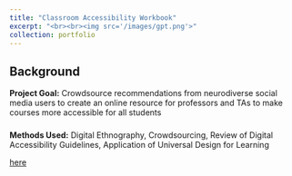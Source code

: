 ```yaml
---
title: "Classroom Accessibility Workbook"
excerpt: "<br><br><img src='/images/gpt.png'>"
collection: portfolio
---
```


## Background

**Project Goal:** Crowdsource recommendations from neurodiverse social media users to create an online resource for professors and TAs to make courses more accessible for all students

### 


**Methods Used:** Digital Ethnography, Crowdsourcing, Review of Digital Accessibility Guidelines, Application of Universal Design for Learning


[here](https://tessaeagle.github.io/files/Classroom_Accessibility_Guidelines_Living.pdf)
